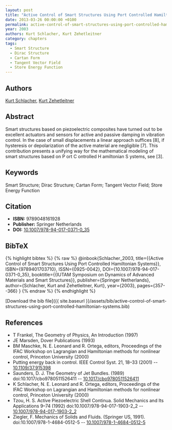 ```yaml
---
layout: post
title: "Active Control of Smart Structures Using Port Controlled Hamiltonian Systems"
date: 2013-03-26 00:00:00 +0100
permalink: active-control-of-smart-structures-using-port-controlled-hamiltonian-systems
year: 2003
authors: Kurt Schlacher, Kurt Zehetleitner
category: chapters
tags:
  - Smart Structure
  - Dirac Structure
  - Cartan Form
  - Tangent Vector Field
  - Store Energy Function
---
```

 
## Authors
[Kurt Schlacher](authors/kurt-schlacher), [Kurt Zehetleitner](authors/kurt-zehetleitner)
 
## Abstract
Smart structures based on piezoelectric composites have turned out to be excellent actuators and sensors for active and passive damping in vibration control. In the case of small displacements a linear approach suffices [8], if hysteresis or depolarization of the active material are negligible [7]. This contribution presents a unifying way for the mathematical modeling of smart structures based on P ort C ontrolled H amiltonian S ystems, see [3].
 
## Keywords
Smart Structure; Dirac Structure; Cartan Form; Tangent Vector Field; Store Energy Function
 
## Citation
- **ISBN:** 9789048161928
- **Publisher:** Springer Netherlands
- **DOI:** [10.1007/978-94-017-0371-0_35](https://doi.org/10.1007/978-94-017-0371-0_35)
 
## BibTeX
{% highlight bibtex %}
{% raw %}
@inbook{Schlacher_2003,
  title={{Active Control of Smart Structures Using Port Controlled Hamiltonian Systems}},
  ISBN={9789401703710},
  ISSN={0925-0042},
  DOI={10.1007/978-94-017-0371-0_35},
  booktitle={{IUTAM Symposium on Dynamics of Advanced Materials and Smart Structures}},
  publisher={Springer Netherlands},
  author={Schlacher, Kurt and Zehetleitner, Kurt},
  year={2003},
  pages={357--366}
}
{% endraw %}
{% endhighlight %}
 
[Download the bib file]({{ site.baseurl }}/assets/bib/active-control-of-smart-structures-using-port-controlled-hamiltonian-systems.bib)
 
## References
- T Frankel, The Geometry of Physics, An Introduction (1997)
- JE Marsden, Dover Publications (1993)
- BM Maschke, N. E. Leonard and R. Ortega, editors, Proceedings of the IFAC Workshop on Lagrangian and Hamiltonian methods for nonlinear control, Princeton University (2000)
- Putting energy back in control. IEEE Control Syst. 21, 18–33 (2001) -- [10.1109/37.915398](https://doi.org/10.1109/37.915398)
- Saunders, D. J. The Geometry of Jet Bundles. (1989) doi:10.1017/cbo9780511526411 -- [10.1017/cbo9780511526411](https://doi.org/10.1017/cbo9780511526411)
- K Schlacher, N. E. Leonard and R. Ortega, editors, Proceedings of the IFAC Workshop on Lagrangian and Hamiltonian methods for nonlinear control, Princeton University (2000)
- Tzou, H. S. Active Piezoelectric Shell Continua. Solid Mechanics and Its Applications 9–74 (1992) doi:10.1007/978-94-017-1903-2_2 -- [10.1007/978-94-017-1903-2_2](https://doi.org/10.1007/978-94-017-1903-2_2)
- Ziegler, F. Mechanics of Solids and Fluids. (Springer US, 1991). doi:10.1007/978-1-4684-0512-5 -- [10.1007/978-1-4684-0512-5](https://doi.org/10.1007/978-1-4684-0512-5)

